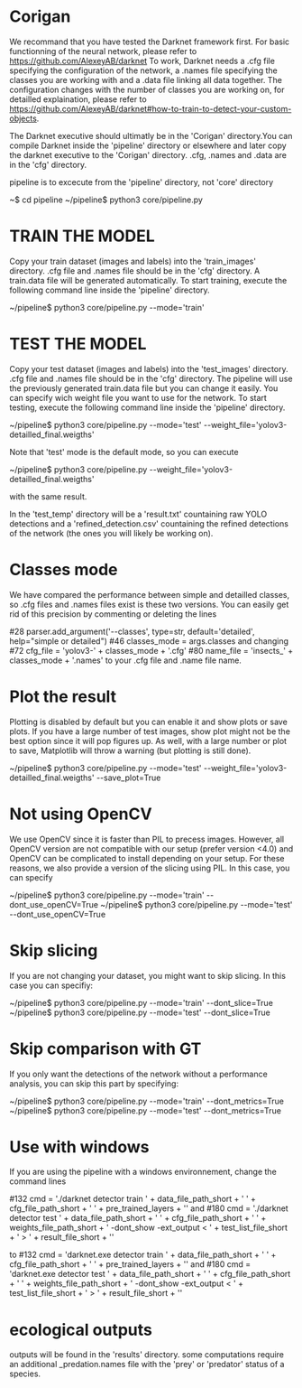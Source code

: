 # Corigan

We recommand that you have tested the Darknet framework first. For basic functionning of the neural network, please refer to https://github.com/AlexeyAB/darknet
To work, Darknet needs a .cfg file specifying the configuration of the network, a .names file specifying the classes you are working with and a .data file linking all data together. 
The configuration changes with the number of classes you are working on, for detailled explaination, please refer to https://github.com/AlexeyAB/darknet#how-to-train-to-detect-your-custom-objects. 

The Darknet executive should ultimatly be in the 'Corigan' directory.You can compile Darknet inside the 'pipeline' directory or elsewhere and later copy the darknet executive to the 'Corigan' directory.
.cfg, .names and .data are in the 'cfg' directory.


pipeline is to excecute from the 'pipeline' directory, not 'core' directory

~$ cd pipeline
~/pipeline$ python3 core/pipeline.py


# TRAIN THE MODEL

Copy your train dataset (images and labels) into the 'train_images' directory.
.cfg file and .names file should be in the 'cfg' directory. A train.data file will be generated automatically.
To start training, execute the following command line inside the 'pipeline' directory.

~/pipeline$ python3 core/pipeline.py --mode='train'
 

# TEST THE MODEL

Copy your test dataset (images and labels) into the 'test_images' directory.
.cfg file and .names file should be in the 'cfg' directory. The pipeline will use the previously generated train.data file but you can change it easily.
You can specify wich weight file you want to use for the network.
To start testing, execute the following command line inside the 'pipeline' directory.

~/pipeline$ python3 core/pipeline.py --mode='test' --weight_file='yolov3-detailled_final.weigths'

Note that 'test' mode is the default mode, so you can execute

~/pipeline$ python3 core/pipeline.py --weight_file='yolov3-detailled_final.weigths'

with the same result.

In the 'test_temp' directory will be a 'result.txt' countaining raw YOLO detections and a 'refined_detection.csv' countaining the refined detections of the network (the ones you will likely be working on).

# Classes mode

We have compared the performance between simple and detailled classes, so .cfg files and .names files exist is these two versions. You can easily get rid of this precision by commenting or deleting the lines 

#28 parser.add_argument('--classes', type=str, default='detailed', help="simple or detailed")
#46 classes_mode = args.classes
and changing
#72 cfg_file = 'yolov3-' + classes_mode + '.cfg'
#80 name_file = 'insects_' + classes_mode + '.names'
to your .cfg file and .name file name. 



# Plot the result

Plotting is disabled by default but you can enable it and show plots or save plots. If you have a large number of test images, show plot might not be the best option since it will pop figures up. As well, with a large number or plot to save, Matplotlib will throw a warning (but plotting is still done).

~/pipeline$ python3 core/pipeline.py --mode='test' --weight_file='yolov3-detailled_final.weigths' --save_plot=True

# Not using OpenCV

We use OpenCV since it is faster than PIL to precess images. However, all OpenCV version are not compatible with our setup (prefer version <4.0) and OpenCV can be complicated to install depending on your setup. For these reasons, we also provide a version of the slicing using PIL. In this case, you can specify

~/pipeline$ python3 core/pipeline.py --mode='train' --dont_use_openCV=True
~/pipeline$ python3 core/pipeline.py --mode='test' --dont_use_openCV=True


# Skip slicing

If you are not changing your dataset, you might want to skip slicing. In this case you can specifiy:

~/pipeline$ python3 core/pipeline.py --mode='train' --dont_slice=True
~/pipeline$ python3 core/pipeline.py --mode='test' --dont_slice=True

# Skip comparison with GT

If you only want the detections of the network without a performance analysis, you can skip this part by specifying:

~/pipeline$ python3 core/pipeline.py --mode='train' --dont_metrics=True
~/pipeline$ python3 core/pipeline.py --mode='test' --dont_metrics=True


# Use with windows

If you are using the pipeline with a windows environnement, change the command lines 

#132 cmd = './darknet detector train ' + data_file_path_short + ' ' + cfg_file_path_short + ' ' + pre_trained_layers + ''
and 
#180 cmd = './darknet detector test ' + data_file_path_short + ' ' + cfg_file_path_short + ' ' + weights_file_path_short + ' -dont_show -ext_output < ' + test_list_file_short + ' > ' + result_file_short + ''

to
#132 cmd = 'darknet.exe detector train ' + data_file_path_short + ' ' + cfg_file_path_short + ' ' + pre_trained_layers + ''
and 
#180 cmd = 'darknet.exe detector test ' + data_file_path_short + ' ' + cfg_file_path_short + ' ' + weights_file_path_short + ' -dont_show -ext_output < ' + test_list_file_short + ' > ' + result_file_short + ''

# ecological outputs

outputs will be found in the 'results' directory.
some computations require an additional _predation.names file with the 'prey' or 'predator' status of a species.
